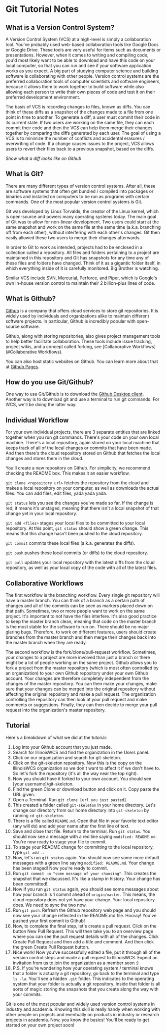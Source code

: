 # Git Tutorial Notes

## What is a Version Control System?

A Version Control System (VCS) at a high-level is simply a collaboration tool. You've probably used web-based collaboration tools like Google Docs or Google Drive. These tools are very useful for items such as documents or presentations. However, when it comes to writing and compiling code, you'd most likely want to be able to download and have this code on your local computer, so that you can run and see if your software application works as you expect. A big part of studying computer science and building software is collaborating with other people. Version control systems are the preferred collaboration tools of computer scientists and software engineers, because it allows them to work together to build software while also allowing each person to write their own pieces of code and test it on their preferred development environment.

The basis of VCS is recording changes to files, known as diffs. You can think of these diffs as a snapshot of the changes made to a file from one point in time to another. To generate a diff, a user must commit their code in its current state. If two users are working on the same file, they can each commit their code and then the VCS can help them merge their changes together by comparing the diffs generated by each user. The goal of using a VCS is to minimize the number of conflicts and accidental erasures / overwriting of code. If a change causes issues to the project, VCS allows users to revert their files back to a previous snapshot, based on the diffs.

*Show what a diff looks like on Github*

## What is Git?

There are many different types of version control systems. After all, these are software systems that often get bundled / compiled into packages or binaries and installed on computers to be run as programs with certain commands. One of the most popular version control systems is Git.

Git was developed by Linus Torvalds, the creator of the Linux kernel, which is open-source and powers many operating systems today. The main goal of Git was to allow for non-linear development. Two users could start at the same snapshot and work on the same file at the same time (a.k.a. branching off from each other), without interfering with each other's changes. Git then easily allowed these two users to merge their changes afterwards.

In order to Git to work as intended, projects had to be enclosed in a collection called a repository. All files and folders pertaining to a project are maintained in this repository and Git has snapshots for any time any of these files and folders have changed. Think of it as a gigantic folder itself, in which everything inside of it is carefully monitored. Big Brother is watching.

Similar VCS include SVN, Mercurial, Perforce, and Piper, which is Google's own in-house version control to maintain their 2 billion-plus lines of code.

## What is Github?

[Github](http://github.com) is a company that offers cloud services to store git repositories. It is widely used by individuals and organizations alike to maintain different software projects. In particular, Github is incredibly popular with open-source software.

Github, along with storing repositories, also gives project management tools to help better facilitate collaboration. These tools include issue tracking, project wikis, and a concept called forking, see [Collaborative Workflows](#Collaborative Workflows).

You can also host static websites on Github. You can learn more about that at [Github Pages](https://pages.github.com/).

## How do you use Git/Github?

One way to use Git/Github is to download the [Github Desktop client](http://desktop.github.com). Another way is to download git and use a terminal to run git commands. For WCS, we'll be doing the latter way.

## Individual Workflow

For your own individual projects, there are 3 separate entities that are linked together when you run git commands. There's your code on your own local machine. There's a local repository, again stored on your local machine that keeps track of all of the local changes or commits that have been made. And then there's the cloud repository stored on Github that fetches the local changes and stores them in the cloud.

You'll create a new repository on Github. For simplicity, we recommend checking the README box. This makes it an easier workflow.

`git clone <repository url>` fetches the repository from the cloud and makes a local repository on your computer, as well as downloads the actual files. You can add files, edit files, yada yada yada.

`git status` lets you see the changes you've made so far. If the change is red, it means it's unstaged, meaning that there isn't a local snapshot of that change yet in your local repository.

`git add <files>` stages your local files to be committed to your local repository. At this point, `git status` should show a green change. This means that this change hasn't been pushed to the cloud repository.

`git commit` commits these local files (a.k.a. generates the diffs).

`git push` pushes these local commits (or diffs) to the cloud repository.

`git pull` updates your local repository with the latest diffs from the cloud repository, as well as your local copy of the code with all of the latest files.

## Collaborative Workflows

The first workflow is the branching workflow. Every single git repository will have a master branch. You can think of a branch as a certain path of changes and all of the commits can be seen as markers placed down on that path. Sometimes, two or more people want to work on the same project. It's important to not have the files interfere. It's also good practice to keep the master branch clean, meaning that code on the master branch is the most stable for the software to run on. There should be no major glaring bugs. Therefore, to work on different features, users should create branches from the master branch and then merge their changes back into the master branch when they are ready.

The second workflow is the fork/clone/pull-request workflow. Sometimes, your changes to a project are more involved than just a branch or there might be a lot of people working on the same project. Github allows you to fork a project from the master repository (which is most often controlled by an organization) to your own Github repository under your own Github account. Your changes are therefore completely independent from the changes of the master repository. You can then make your changes, make sure that your changes can be merged into the original repository without affecting the original repository and make a pull request. The organization controlling the repository can then look at your pull request and make comments or suggestions. Finally, they can then decide to merge your pull request into the organization's master repository.

## Tutorial
Here's a breakdown of what we did at the tutorial:

1. Log into your Github account that you just made.
2. Search for IllinoisWCS and find the organization in the Users panel.
3. Click on our organization and search for git-skeleton.
4. Click on the git-skeleton repository. Now this is the copy on the IllinoisWCS organization so we don't want to affect it if we don't have to. So let's fork the repository (it's all the way near the top right).
5. Now you should have it forked to your own account. You should see [your username]/git-skeleton.
6. Find the green Clone or download button and click on it. Copy paste the URL given.
7. Open a Terminal. Run `git clone [url you just pasted]`.
8. This created a folder called `git-skeleton` in your home directory. Let's change our directory from our home directory into `git-skeleton` by running `cd git-skeleton`.
9. There is a file called `README.md`. Open that file in your favorite text editor (any will do) and add your name after the first line of text.
10. Save and close that file. Return to the terminal. Run `git status`. You should now see a message with a red line saying `modified: README.md`. You're now ready to stage your file to commit.
11. To stage your README change for committing to the local repository, type `git add .`.
12. Now, let's run `git status` again. You should now see some more default messages with a green line saying `modified: README.md`. Your change has been staged! Now you're ready to commit.
13. Run `git commit -m "some message of your choosing"`. This creates the snapshot that we discussed. It's like a stamp in history. Your change has been committed!.
14. Now if you run `git status` again, you should see some messages about how your branch is 1 commit ahead of `origin/master`. This means, the cloud repository does not yet have your change. Your local repository does. We need to sync the two now.
15. Run `git push`. Refresh the Github repository web page and you should now see your change reflected in the README.md file. Hooray! You've pushed your first commit to Github!
16. Now, to complete the final step, let's create a pull request. Click on the button New Pull Request. This will then take you to an overview page where you can see the pull request details with all of the changes. Click Create Pull Request and then add a title and comment. And then click the green Create Pull Request button.
17. Nice work! Now you've successfully edited a file, put it through all of the version control steps and made a pull request to IllinoisWCS. Expect an invitation from us to join the organization as a member soon :)
18. P.S. If you're wondering how your operating system / terminal knows that a folder is actually a git repository, go back to the terminal and type `ls -la`. You'll see a hidden `.git` folder. This indicates to the operating system that your folder is actually a git repository. Inside that folder is all sorts of magic storing the snapshots that you create along the way with your commits.

Git is one of the most popular and widely used version control systems in industry and academia. Knowing this skill is really handy when working with other people on projects and eventually on products in industry or research projects in academia. Now, you know the basics! You'll be ready to get started on your own project soon!